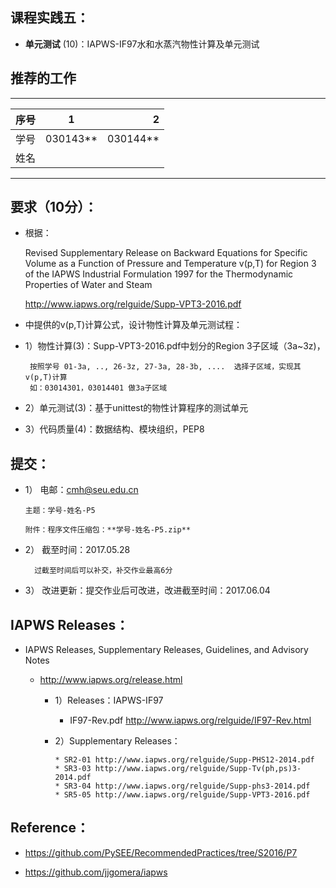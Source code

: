 
## 课程实践五：

* **单元测试** (10)：IAPWS-IF97水和水蒸汽物性计算及单元测试 

## 推荐的工作 

-----
| 序号  |1          |    2 |
| ------|:--------:| -----------:|
| 学号  | 030143**  |  030144**   |
| 姓名  |           |             |
---------


## 要求（10分）：

* 根据：
     
     Revised Supplementary Release on Backward Equations for Specific Volume
      as a Function of Pressure and Temperature v(p,T)
     for Region 3 of the IAPWS Industrial Formulation 1997 for the 
     Thermodynamic Properties of Water and Steam

     http://www.iapws.org/relguide/Supp-VPT3-2016.pdf

* 中提供的v(p,T)计算公式，设计物性计算及单元测试程：

 * 1）物性计算(3)：Supp-VPT3-2016.pdf中划分的Region 3子区域（3a~3z)，

        按照学号 01-3a, .., 26-3z, 27-3a, 28-3b, ....  选择子区域，实现其v(p,T)计算
        如：03014301，03014401 做3a子区域

 * 2）单元测试(3)：基于unittest的物性计算程序的测试单元
 * 3）代码质量(4)：数据结构、模块组织，PEP8

## 提交：

* 1） 电邮：cmh@seu.edu.cn 
    
      主题：学号-姓名-P5
    
      附件：程序文件压缩包：**学号-姓名-P5.zip**

* 2）	 截至时间：2017.05.28

        过截至时间后可以补交，补交作业最高6分

* 3）	改进更新：提交作业后可改进，改进截至时间：2017.06.04

## IAPWS Releases： 

* IAPWS Releases, Supplementary Releases, Guidelines, and Advisory Notes
   * http://www.iapws.org/release.html
              
     * 1）Releases：IAPWS-IF97
           
          * IF97-Rev.pdf http://www.iapws.org/relguide/IF97-Rev.html

     * 2）Supplementary Releases：
      
           * SR2-01 http://www.iapws.org/relguide/Supp-PHS12-2014.pdf
           * SR3-03 http://www.iapws.org/relguide/Supp-Tv(ph,ps)3-2014.pdf
           * SR3-04 http://www.iapws.org/relguide/Supp-phs3-2014.pdf
           * SR5-05 http://www.iapws.org/relguide/Supp-VPT3-2016.pdf

## Reference：

* https://github.com/PySEE/RecommendedPractices/tree/S2016/P7

* https://github.com/jjgomera/iapws

